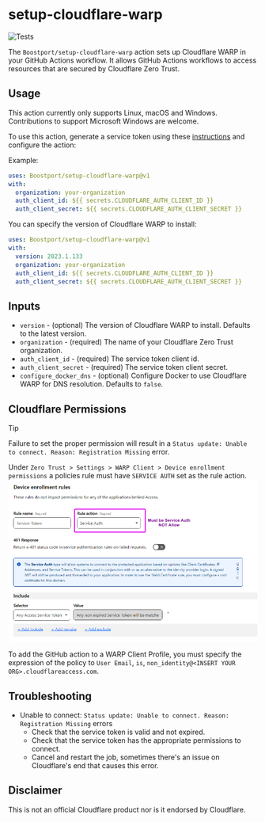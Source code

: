 # setup-cloudflare-warp
![Tests](https://github.com/Boostport/setup-cloudflare-warp/actions/workflows/tests.yml/badge.svg)

The `Boostport/setup-cloudflare-warp` action sets up Cloudflare WARP in your GitHub Actions workflow. It allows GitHub
Actions workflows to access resources that are secured by Cloudflare Zero Trust.

## Usage
This action currently only supports Linux, macOS and Windows. Contributions to support Microsoft Windows are welcome.

To use this action, generate a service token using these
[instructions](https://developers.cloudflare.com/cloudflare-one/identity/service-tokens/) and configure the action:

Example:
```yaml
uses: Boostport/setup-cloudflare-warp@v1
with:
  organization: your-organization
  auth_client_id: ${{ secrets.CLOUDFLARE_AUTH_CLIENT_ID }}
  auth_client_secret: ${{ secrets.CLOUDFLARE_AUTH_CLIENT_SECRET }}
```
You can specify the version of Cloudflare WARP to install:
```yaml
uses: Boostport/setup-cloudflare-warp@v1
with:
  version: 2023.1.133
  organization: your-organization
  auth_client_id: ${{ secrets.CLOUDFLARE_AUTH_CLIENT_ID }}
  auth_client_secret: ${{ secrets.CLOUDFLARE_AUTH_CLIENT_SECRET }}
```

## Inputs
- `version` - (optional) The version of Cloudflare WARP to install. Defaults to the latest version.
- `organization` - (required) The name of your Cloudflare Zero Trust organization.
- `auth_client_id` - (required) The service token client id.
- `auth_client_secret` - (required) The service token client secret.
- `configure_docker_dns` - (optional) Configure Docker to use Cloudflare WARP for DNS resolution. Defaults to `false`.

## Cloudflare Permissions
> [!TIP]
> Failure to set the proper permission will result in a `Status update: Unable to connect. Reason: Registration Missing` error.

Under `Zero Trust > Settings > WARP Client > Device enrollment permissions` a policies rule must have `SERVICE AUTH` set as the rule action.
![Cloudflare Device Enrollment Policy](./docs/resources/cloudflare_device_enrollment.png)

To add the GitHub action to a WARP Client Profile, you must specify the expression of the policy to `User Email`, `is`, `non_identity@<INSERT YOUR ORG>.cloudflareaccess.com`.


## Troubleshooting
- Unable to connect: `Status update: Unable to connect. Reason: Registration Missing` errors
  - Check that the service token is valid and not expired.
  - Check that the service token has the appropriate permissions to connect.
  - Cancel and restart the job, sometimes there's an issue on Cloudflare's end that causes this error.

## Disclaimer
This is not an official Cloudflare product nor is it endorsed by Cloudflare.